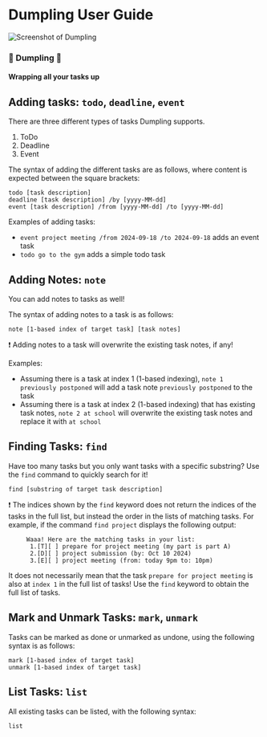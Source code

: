 # Dumpling User Guide

![Screenshot of Dumpling](https://yiiilonggg.github.io/ip/Ui.png)

### :dumpling: Dumpling :dumpling:
#### Wrapping all your tasks up

## Adding tasks: `todo`, `deadline`, `event`

There are three different types of tasks Dumpling supports.
1. ToDo
2. Deadline
3. Event

The syntax of adding the different tasks are as follows,
where content is expected between the square brackets:
```
todo [task description]
deadline [task description] /by [yyyy-MM-dd]
event [task description] /from [yyyy-MM-dd] /to [yyyy-MM-dd]
```

Examples of adding tasks:
* `event project meeting /from 2024-09-18 /to 2024-09-18` adds an event task
* `todo go to the gym` adds a simple todo task

## Adding Notes: `note`

You can add notes to tasks as well!

The syntax of adding notes to a task is as follows:
```
note [1-based index of target task] [task notes]
```

:exclamation: Adding notes to a task will overwrite the existing task notes, if any!

Examples:
* Assuming there is a task at index 1 (1-based indexing), `note 1 previously postponed`
will add a task note `previously postponed` to the task
* Assuming there is a task at index 2 (1-based indexing) that has existing task notes,
`note 2 at school` will overwrite the existing task notes and replace it with `at school`

## Finding Tasks: `find`

Have too many tasks but you only want tasks with a specific substring? Use the `find`
command to quickly search for it!

```
find [substring of target task description]
```

:exclamation: The indices shown by the `find` keyword does not return the indices of the
tasks in the full list, but instead the order in the lists of matching tasks.
For example, if the command `find project` displays the following output:
```
     Waaa! Here are the matching tasks in your list:
      1.[T][ ] prepare for project meeting (my part is part A)
      2.[D][ ] project submission (by: Oct 10 2024)
      3.[E][ ] project meeting (from: today 9pm to: 10pm)
```
It does not necessarily mean that the task `prepare for project meeting` is also at `index 1`
in the full list of tasks! 
Use the `find` keyword to obtain the full list of tasks.

## Mark and Unmark Tasks: `mark`, `unmark`

Tasks can be marked as done or unmarked as undone, using the following syntax is as follows:
```
mark [1-based index of target task]
unmark [1-based index of target task]
```

## List Tasks: `list`

All existing tasks can be listed, with the following syntax:
```
list
```